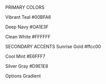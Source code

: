 PRIMARY COLORS

Vibrant Teal
#00BFA6

Deep Navy
#OA1E3F

Clean White
#FFFFFF

SECONDARY ACCENTS
Sunrise Gold
#ffcc00

Cool Mint
#E6FFF7

Silver Gray
#D9E1E8

Options Gradient 
